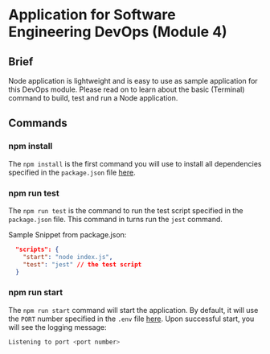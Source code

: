 # Application for Software Engineering DevOps (Module 4)


## Brief

Node application is lightweight and is easy to use as sample application for this DevOps module. Please read on to learn about the basic (Terminal) command to build, test and run a Node application.

## Commands

### npm install



The `npm install` is the first command you will use to install all dependencies specified in the `package.json` file [here](./package.json).

### npm run test

The `npm run test` is the command to run the test script specified in the `package.json` file. This command in turns run the `jest` command.

Sample Snippet from package.json:
```json
  "scripts": {
    "start": "node index.js",
    "test": "jest" // the test script
  }
```

### npm run start

The `npm run start` command will start the application. By default, it will use the `PORT` number specified in the `.env` file [here](./.env). Upon successful start, you will see the logging message:

```sh
Listening to port <port number>
```

